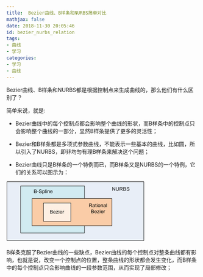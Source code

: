 ```yaml
---
title:  Bezier曲线、B样条和NURBS简单对比
mathjax: false
date: 2018-11-30 20:05:46
id: bezier_nurbs_relation
tags:
- 曲线
- 学习
categories:
- 学习
- 曲线
---
```


 Bezier曲线、B样条和NURBS都是根据控制点来生成曲线的，那么他们有什么区别了？

<!---more--->

简单来说，就是:

- Bezier曲线中的每个控制点都会影响整个曲线的形状，而B样条中的控制点只会影响整个曲线的一部分，显然B样条提供了更多的灵活性；

- Bezier和B样条都是多项式参数曲线，不能表示一些基本的曲线，比如圆，所以引入了NURBS，即非均匀有理B样条来解决这个问题；

- Bezier曲线只是B样条的一个特例而已，而B样条又是NURBS的一个特例，它们的关系可以图示为：

![](../images/1543579993403.png)

B样条克服了Bezier曲线的一些缺点，Bezier曲线的每个控制点对整条曲线都有影响，也就是说，改变一个控制点的位置，整条曲线的形状都会发生变化，而B样条中的每个控制点只会影响曲线的一段参数范围，从而实现了局部修改；